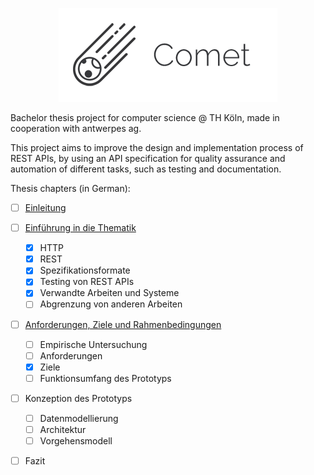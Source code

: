 <p align="center"><img src="/docs/comet.png" alt="Comet"></p>

Bachelor thesis project for computer science @ TH Köln, made in cooperation with antwerpes ag.

This project aims to improve the design and implementation process of REST APIs, by using an API specification for quality assurance and automation of different tasks, such as testing and documentation.

Thesis chapters (in German):  
- [ ] [Einleitung](https://github.com/chiiya/comet/blob/master/docs/introduction/introduction.pdf)  
- [ ] [Einführung in die Thematik](https://github.com/chiiya/comet/blob/master/docs/chapter-1/chaper-1.pdf)
  - [x] HTTP
  - [x] REST
  - [x] Spezifikationsformate
  - [x] Testing von REST APIs
  - [x] Verwandte Arbeiten und Systeme
  - [ ] Abgrenzung von anderen Arbeiten
- [ ] [Anforderungen, Ziele und Rahmenbedingungen](https://github.com/chiiya/comet/blob/master/docs/goals/goals.pdf)
  - [ ] Empirische Untersuchung
  - [ ] Anforderungen
  - [x] Ziele
  - [ ] Funktionsumfang des Prototyps
- [ ] Konzeption des Prototyps
  - [ ] Datenmodellierung
  - [ ] Architektur
  - [ ] Vorgehensmodell
- [ ] Fazit

